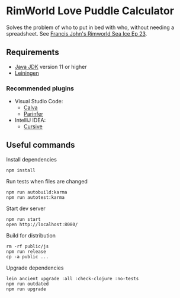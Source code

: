 # RimWorld Love Puddle Calculator

Solves the problem of who to put in bed with who, without needing a spreadsheet.
See [Francis John's Rimworld Sea Ice Ep 23](https://youtu.be/X2amcS4Isu0?t=4124).

## Requirements

- [Java JDK](https://www.oracle.com/java/technologies/javase-downloads.html) version 11 or higher
- [Leiningen](https://leiningen.org/)

### Recommended plugins

- Visual Studio Code:
    - [Calva](https://calva.io/)
    - [Parinfer](https://github.com/oakmac/vscode-parinfer)
- IntelliJ IDEA:
    - [Cursive](https://cursive-ide.com/)

## Useful commands

Install dependencies

    npm install

Run tests when files are changed

    npm run autobuild:karma
    npm run autotest:karma

Start dev server

    npm run start
    open http://localhost:8080/

Build for distribution

    rm -rf public/js
    npm run release
    cp -a public ...

Upgrade dependencies

    lein ancient upgrade :all :check-clojure :no-tests
    npm run outdated
    npm run upgrade
